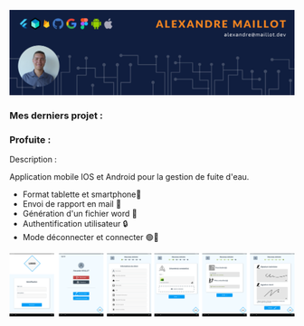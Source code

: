 ![Cover](https://github.com/AlexandreMaillot/AlexandreMaillot/blob/main/img/banniere_github.png)

### Mes derniers projet :

### Profuite : 

Description : 

Application mobile IOS et Android pour la gestion de fuite d'eau.
- Format tablette et smartphone📱
- Envoi de rapport en mail 📧
- Génération d'un fichier word 📄
- Authentification utilisateur 🔒
- Mode déconnecter et connecter 🟢🔴


![Profuite](https://github.com/AlexandreMaillot/AlexandreMaillot/blob/main/img/planche_profuite.png)
